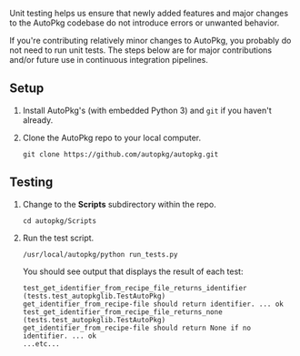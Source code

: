 Unit testing helps us ensure that newly added features and major changes to the AutoPkg codebase do not introduce errors or unwanted behavior.

If you're contributing relatively minor changes to AutoPkg, you probably do not need to run unit tests. The steps below are for major contributions and/or future use in continuous integration pipelines.

## Setup

1. Install AutoPkg's (with embedded Python 3) and `git` if you haven't already.

2. Clone the AutoPkg repo to your local computer.

    ```
    git clone https://github.com/autopkg/autopkg.git
    ```

## Testing

1. Change to the __Scripts__ subdirectory within the repo.

    ```
    cd autopkg/Scripts
    ```

2. Run the test script.

    ```
    /usr/local/autopkg/python run_tests.py
    ```

    You should see output that displays the result of each test:

    ```
    test_get_identifier_from_recipe_file_returns_identifier (tests.test_autopkglib.TestAutoPkg)
    get_identifier_from_recipe-file should return identifier. ... ok
    test_get_identifier_from_recipe_file_returns_none (tests.test_autopkglib.TestAutoPkg)
    get_identifier_from_recipe-file should return None if no identifier. ... ok
    ...etc...
    ```

